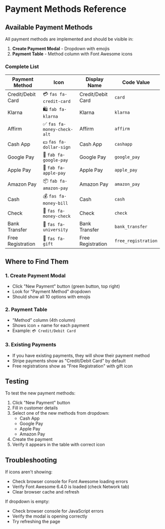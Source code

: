 # Payment Methods Reference

## Available Payment Methods

All payment methods are implemented and should be visible in:
1. **Create Payment Modal** - Dropdown with emojis
2. **Payment Table** - Method column with Font Awesome icons

### Complete List

| Payment Method | Icon | Display Name | Code Value |
|---------------|------|--------------|------------|
| Credit/Debit Card | 💳 `fas fa-credit-card` | Credit/Debit Card | `card` |
| Klarna | 🛍️ `fab fa-klarna` | Klarna | `klarna` |
| Affirm | ✅ `fas fa-money-check-alt` | Affirm | `affirm` |
| Cash App | 💵 `fas fa-dollar-sign` | Cash App | `cashapp` |
| Google Pay | 🔵 `fab fa-google-pay` | Google Pay | `google_pay` |
| Apple Pay | 🍎 `fab fa-apple-pay` | Apple Pay | `apple_pay` |
| Amazon Pay | 📦 `fab fa-amazon-pay` | Amazon Pay | `amazon_pay` |
| Cash | 💰 `fas fa-money-bill` | Cash | `cash` |
| Check | 📝 `fas fa-money-check` | Check | `check` |
| Bank Transfer | 🏦 `fas fa-university` | Bank Transfer | `bank_transfer` |
| Free Registration | 🎁 `fas fa-gift` | Free Registration | `free_registration` |

## Where to Find Them

### 1. Create Payment Modal
- Click "New Payment" button (green button, top right)
- Look for "Payment Method" dropdown
- Should show all 10 options with emojis

### 2. Payment Table
- "Method" column (4th column)
- Shows icon + name for each payment
- Example: `💳 Credit/Debit Card`

### 3. Existing Payments
- If you have existing payments, they will show their payment method
- Stripe payments show as "Credit/Debit Card" by default
- Free registrations show as "Free Registration" with gift icon

## Testing

To test the new payment methods:
1. Click "New Payment" button
2. Fill in customer details
3. Select one of the new methods from dropdown:
   - Cash App
   - Google Pay
   - Apple Pay
   - Amazon Pay
4. Create the payment
5. Verify it appears in the table with correct icon

## Troubleshooting

If icons aren't showing:
- Check browser console for Font Awesome loading errors
- Verify Font Awesome 6.4.0 is loaded (check Network tab)
- Clear browser cache and refresh

If dropdown is empty:
- Check browser console for JavaScript errors
- Verify the modal is opening correctly
- Try refreshing the page
